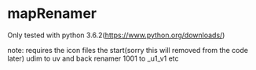# mapRenamer
Only tested with python 3.6.2(https://www.python.org/downloads/)

note: requires the icon files the start(sorry this will removed from the code later)
udim to uv and back renamer
1001 to _u1_v1 etc

